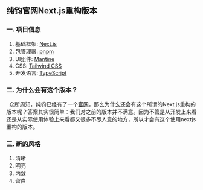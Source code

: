 ## 纯钧官网Next.js重构版本

### 一. 项目信息

1. 基础框架: [Next.js](https://www.nextjs.cn/)
2. 包管理器: [pnpm](https://www.pnpm.cn/)
3. UI组件: [Mantine](https://mantine.dev/)
4. CSS: [Tailwind CSS](https://www.tailwindcss.cn/)
5. 开发语言: [TypeScript](https://www.tslang.cn/)


### 二.  为什么会有这个版本？

&nbsp;&nbsp;众所周知，纯钧已经有了一个[官网](https://dtstack.github.io/chunjun/)，那么为什么还会有这个所谓的Next.js重构的版本呢？答案其实很简单：我们对之前的版本并不满意。因为不管是从开发上来看还是从实际使用体验上来看都又很多不尽人意的地方，所以才会有这个使用nextjs重构的版本。

### 三. 新的风格

1. 清晰
2. 明亮
3. 内敛
4. 留白
